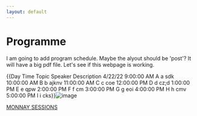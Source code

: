 ```yaml
---
layout: default
---
```


# Programme
I am going to add program schedule. Maybe the alyout should be 'post'?
It will have a big pdf file. Let's see if this webpage is working. 

{{Day	Time	Topic	Speaker	Description
4/22/22	9:00:00 AM	A	a	sdk
	10:00:00 AM	B	b	ajknv
	11:00:00 AM	C	c	coe
	12:00:00 PM	D	d	cz;d
	1:00:00 PM	E	e	qpw
	2:00:00 PM	F	f	cm
	3:00:00 PM	G	g	eoi
	4:00:00 PM	H	h	cmv
	5:00:00 PM	I	i	cks}}![image](https://user-images.githubusercontent.com/100803293/161099780-cd58f27c-90e5-4eab-80f1-e47797be7ca3.png)

[MONNAY SESSIONS](../Monday)
